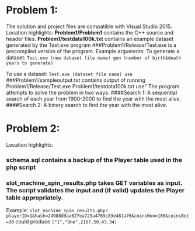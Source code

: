 # Problem 1:
The solution and project files are compatible with Visual Studio 2015.
Location highlights:
**Problem1/Problem1** contains the C++ source and header files.
**Problem1/testdata100k.txt** contains an example dataset generated by the Test.exe program
###Problem1/Release/Test.exe is a precompiled version of the program. Example arguments:
To generate a dataset: 
`Test.exe (new dataset file name) gen (number of birth&death years to generate)`

To use a dataset: 
`Test.exe (dataset file name) use`
###Problem1/sampleoutput.txt contains output of running Problem1/Release/Test.exe Problem1/testdata100k.txt use"
The program attempts to solve the problem in two ways:
####Search 1: A sequential search of each year from 1900-2000 to find the year wtih the most alive.
####Search 2: A binary search to find the year with the most alive.

# Problem 2:
Location highlights:
### schema.sql contains a backup of the Player table used in the php script
### slot_machine_spin_results.php takes GET variables as input. The script validates the input and (if valid) updates the Player table appropriately.
Example:
`slot_machine_spin_results.php?playerID=1&hash=24988d9aa627ea723a4769c83e481a76&coinsWon=100&coinsBet=30` could produce
`["1","One",2167,50,43.34]`
